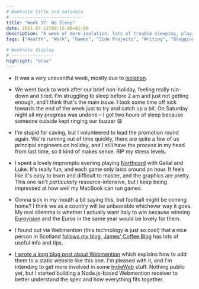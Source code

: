 ```yaml
---
# Weeknote title and metadata
# ---------------------------
title: "Week 37: No Sleep"
date: 2021-07-11T09:15:00+01:00
description: "A week of more isolation, lots of trouble sleeping, playing Northgard with friends, and a whole lot of obsessing over Webmention."
tags: ["Health", "Work", "Games", "Side Projects", "Writing", "Blogging", "Northgard", "Webmention", "Eurovision", "IndieWeb"]

# Weeknote display
# ----------------
highlight: "blue"
---
```


  * It was a very uneventful week, mostly due to [isolation](/weeknotes/36/).

  * We went back to work after our brief non-holiday, feeling really run-down and tired. I'm struggling to sleep before 2 am and just not getting enough, and I think that's the main issue. I took some time off sick towards the end of the week just to try and catch up a bit. On Saturday night all my progress was undone – I got two hours of sleep because someone outside kept ringing our buzzer :weary:

  * I'm stupid for caving, but I volunteered to lead the promotion round again. We're running out of time quickly, there are quite a few of us principal engineers on holiday, and I still have the process in my head from last time, so it kind of makes sense. RIP my stress levels.

  * I spent a lovely impromptu evening playing [Northgard](https://northgard.net/) with Gallal and Luke. It's really fun, and each game only lasts around an hour. It feels like it's easy to learn and difficult to master, and the graphics are pretty. This one isn't _particularly_ resource-intensive, but I keep being impressed at how well my MacBook can run games.

  * Gonna sick in my mouth a bit saying this, but football might be coming home? I think we as a country will be unbearable whichever way it goes. My real dilemma is whether I actually want Italy to win because winning [Eurovision](/weeknotes/30/) and the Euros in the same year would be lovely for them.

  * I found out via Webmention (this technology is just so cool) that a nice person in Scotland [follows my blog](https://jamesg.blog/2021/07/05/blogs-i-follow), [James' Coffee Blog](https://jamesg.blog/) has lots of useful info and tips.

  * [I wrote a long blog post about Webmention](/posts/webmentions-for-your-static-site/) which explains how to add them to a static website like this one. I'm pleased with it, and I'm intending to get more involved in some [IndieWeb](https://indieweb.org/) stuff. Nothing public yet, but I started building a Node.js-based Webmention receiver to better understand the spec and how everything fits together.
